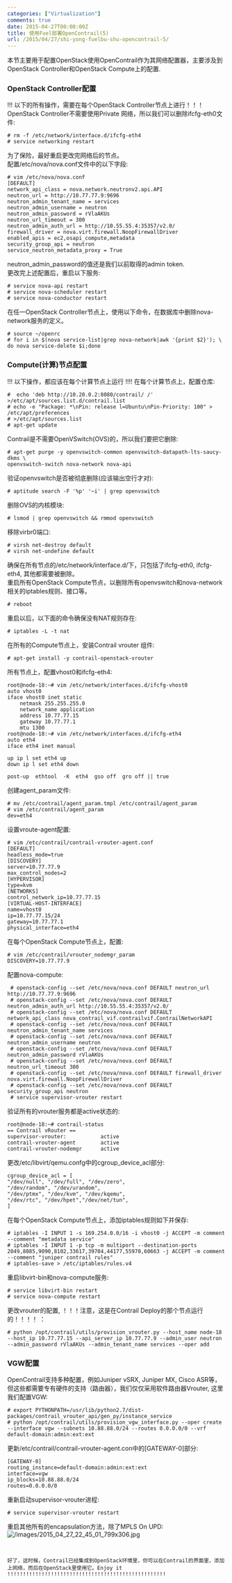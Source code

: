 ```yaml
---
categories: ["Virtualization"]
comments: true
date: 2015-04-27T00:00:00Z
title: 使用Fuel部署OpenContrail(5)
url: /2015/04/27/shi-yong-fuelbu-shu-opencontrail-5/
---
```


本节主要用于配置OpenStack使用OpenContrail作为其网络配置器，主要涉及到OpenStack Controller和OpenStack Compute上的配置.     
### OpenStack Controller配置
!!! 以下的所有操作，需要在每个OpenStack Controller节点上进行！！！
OpenStack Controller不需要使用Private 网络，所以我们可以删除ifcfg-eth0文件:     

```
# rm -f /etc/network/interface.d/ifcfg-eth4
# service networking restart

```
为了保险，最好重启更改完网络后的节点。    
配置/etc/nova/nova.conf文件中的以下字段:     

```
# vim /etc/nova/nova.conf
[DEFAULT]
network_api_class = nova.network.neutronv2.api.API
neutron_url = http://10.77.77.9:9696
neutron_admin_tenant_name = services
neutron_admin_username = neutron
neutron_admin_password = rVlaAKUs
neutron_url_timeout = 300
neutron_admin_auth_url = http://10.55.55.4:35357/v2.0/
firewall_driver = nova.virt.firewall.NoopFirewallDriver
enabled_apis = ec2,osapi_compute,metadata
security_group_api = neutron
service_neutron_metadata_proxy = True

```
neutron_admin_password的值还是我们以前取得的admin token.   
更改完上述配置后，重启以下服务:     

```
# service nova-api restart
# service nova-scheduler restart
# service nova-conductor restart

```
在任一OpenStack Controller节点上，使用以下命令，在数据库中删除nova-network服务的定义。     

```
# source ~/openrc
# for i in $(nova service-list|grep nova-network|awk '{print $2}'); \
do nova service-delete $i;done

```
### Compute(计算)节点配置
!!! 以下操作，都应该在每个计算节点上运行 !!!!
在每个计算节点上，配置仓库:     

```
#  echo 'deb http://10.20.0.2:8080/contrail/ /' >/etc/apt/sources.list.d/contrail.list
# echo -e "Package: *\nPin: release l=Ubuntu\nPin-Priority: 100" > /etc/apt/preferences
# >/etc/apt/sources.list
# apt-get update

```
Contrail是不需要OpenVSwitch(OVS)的，所以我们要把它删除:     

```
# apt-get purge -y openvswitch-common openvswitch-datapath-lts-saucy-dkms \
openvswitch-switch nova-network nova-api

```
验证openvswitch是否被彻底删除(应该输出空行才对):     

```
# aptitude search -F '%p' '~i' | grep openvswitch

```
删除OVS的内核模块:     

```
# lsmod | grep openvswitch && rmmod openvswitch

```
移除virbr0端口:     

```
# virsh net-destroy default
# virsh net-undefine default

```
确保在所有节点的/etc/network/interface.d/下，只包括了ifcfg-eth0, ifcfg-eth4, 其他都需要被删除。     
重启所有OpenStack Compute节点，以删除所有openvswitch和nova-network相关的iptables规则、接口等。    

```
# reboot 

```
重启以后，以下面的命令确保没有NAT规则存在:     

```
# iptables -L -t nat

```
在所有的Compute节点上，安装Contrail vrouter 组件:    

```
# apt-get install -y contrail-openstack-vrouter

```
所有节点上，配置vhost0和ifcfg-eth4:     

```
root@node-18:~# vim /etc/network/interfaces.d/ifcfg-vhost0 
auto vhost0
iface vhost0 inet static
    netmask 255.255.255.0
    network_name application
    address 10.77.77.15
    gateway 10.77.77.1
    mtu 1300
root@node-18:~# vim /etc/network/interfaces.d/ifcfg-eth4 
auto eth4
iface eth4 inet manual

up ip l set eth4 up
down ip l set eth4 down

post-up  ethtool  -K  eth4  gso off  gro off || true

```
创建agent_param文件:    

```
# mv /etc/contrail/agent_param.tmpl /etc/contrail/agent_param
# vim /etc/contrail/agent_param
dev=eth4

```
设置vroute-agent配置:      

```
# vim /etc/contrail/contrail-vrouter-agent.conf
[DEFAULT]
headless_mode=true
[DISCOVERY]
server=10.77.77.9
max_control_nodes=2
[HYPERVISOR]
type=kvm
[NETWORKS]
control_network_ip=10.77.77.15
[VIRTUAL-HOST-INTERFACE]
name=vhost0
ip=10.77.77.15/24
gateway=10.77.77.1
physical_interface=eth4

```
在每个OpenStack Compute节点上，配置:     

```
# vim /etc/contrail/vrouter_nodemgr_param
DISCOVERY=10.77.77.9

```
配置nova-compute:     

```
 # openstack-config --set /etc/nova/nova.conf DEFAULT neutron_url http://10.77.77.9:9696
 # openstack-config --set /etc/nova/nova.conf DEFAULT neutron_admin_auth_url http://10.55.55.4:35357/v2.0/
 # openstack-config --set /etc/nova/nova.conf DEFAULT network_api_class nova_contrail_vif.contrailvif.ContrailNetworkAPI
 # openstack-config --set /etc/nova/nova.conf DEFAULT neutron_admin_tenant_name services
 # openstack-config --set /etc/nova/nova.conf DEFAULT neutron_admin_username neutron
 # openstack-config --set /etc/nova/nova.conf DEFAULT neutron_admin_password rVlaAKUs
 # openstack-config --set /etc/nova/nova.conf DEFAULT neutron_url_timeout 300
 # openstack-config --set /etc/nova/nova.conf DEFAULT firewall_driver nova.virt.firewall.NoopFirewallDriver
 # openstack-config --set /etc/nova/nova.conf DEFAULT security_group_api neutron
 # service supervisor-vrouter restart

```
验证所有的vrouter服务都是active状态的:     

```
root@node-18:~# contrail-status 
== Contrail vRouter ==
supervisor-vrouter:           active
contrail-vrouter-agent        active              
contrail-vrouter-nodemgr      active              

```
更改/etc/libvirt/qemu.confg中的cgroup_device_acl部分:     

```
cgroup_device_acl = [
"/dev/null", "/dev/full", "/dev/zero",
"/dev/random", "/dev/urandom",
"/dev/ptmx", "/dev/kvm", "/dev/kqemu",
"/dev/rtc", "/dev/hpet","/dev/net/tun",
]

```
在每个OpenStack Compute节点上，添加iptables规则如下并保存:     

```
# iptables -I INPUT 1 -s 169.254.0.0/16 -i vhost0 -j ACCEPT -m comment --comment "metadata service"
# iptables -I INPUT 1 -p tcp -m multiport --destination-ports 2049,8085,9090,8102,33617,39704,44177,55970,60663 -j ACCEPT -m comment --comment "juniper contrail rules"
# iptables-save > /etc/iptables/rules.v4

```
重启libvirt-bin和nova-compute服务:     

```
# service libvirt-bin restart
# service nova-compute restart

```
更改vrouter的配置, ！！！注意，这是在Contrail Deploy的那个节点运行的！！！！ ：    

```
# python /opt/contrail/utils/provision_vrouter.py --host_name node-18 --host_ip 10.77.77.15 --api_server_ip 10.77.77.9 --admin_user neutron --admin_password rVlaAKUs --admin_tenant_name services --oper add

```
### VGW配置
OpenContrail支持多种配置，例如Juniper vSRX, Juniper MX, Cisco ASR等，但这些都需要专有硬件的支持（路由器），我们仅仅采用软件路由器Vrouter, 这里我们配置VGW:     

```
# export PYTHONPATH=/usr/lib/python2.7/dist-packages/contrail_vrouter_api/gen_py/instance_service
# python /opt/contrail/utils/provision_vgw_interface.py --oper create --interface vgw --subnets 10.88.88.0/24 --routes 0.0.0.0/0 --vrf default-domain:admin:ext:ext

```
更新/etc/contrail/contrail-vrouter-agent.con中的[GATEWAY-0]部分:      

```
[GATEWAY-0]
routing_instance=default-domain:admin:ext:ext
interface=vgw
ip_blocks=10.88.88.0/24
routes=0.0.0.0/0

```
重新启动supervisor-vrouter进程:     

```
# service supervisor-vrouter restart

```
重启其他所有的encapsulation方法，除了MPLS On UPD:    
![/images/2015_04_27_22_45_01_799x306.jpg](/images/2015_04_27_22_45_01_799x306.jpg)    

```


好了，这时候，Contrail已经集成到OpenStack环境里，你可以在Contrail的界面里，添加上网络，而后在OpenStack里使用它。Enjoy it !!!!!!!!!!!!!!!!!!!!!!!!!!!!!!!!!!!!!!!!!!!!!!!!!!!

